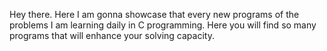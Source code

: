 Hey there. Here I am gonna showcase that every new programs of the problems I am learning daily in C programming. Here you will find so many programs that will enhance your solving capacity.
